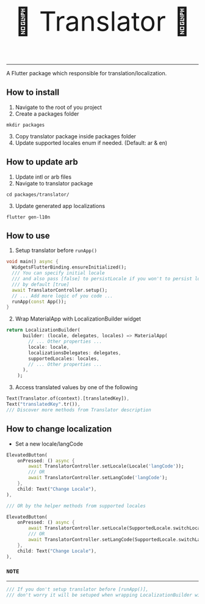 <p align="center" style="font-size: 5em;">
🚀 Translator 🚀
</p>

---

A Flutter package which responsible for translation/localization.

## How to install

1. Navigate to the root of you project
2. Create a packages folder
```Shell
mkdir packages
```
3. Copy translator package inside packages folder
4. Update supported locales enum if needed. (Default: ar & en)


## How to update arb

1. Update intl or arb files
2. Navigate to translator package
```Shell
cd packages/translator/
```
3. Update generated app localizations
```Shell
flutter gen-l10n
```

## How to use

1. Setup translator before `runApp()`
```dart
void main() async {
  WidgetsFlutterBinding.ensureInitialized();
  /// You can specify initial locale
  /// and also pass [false] to persistLocale if you won't to persist locale
  /// by default [true]
  await TranslatorController.setup();
  // ... Add more logic of you code ...
  runApp(const App());
}
```
2. Wrap MaterialApp with LocalizationBuilder widget
```dart
return LocalizationBuilder(
      builder: (locale, delegates, locales) => MaterialApp(
        // ... Other properties ...
        locale: locale,
        localizationsDelegates: delegates,
        supportedLocales: locales,
        // ... Other properties ...
      ),
    );
```
3. Access translated values by one of the following
```dart
Text(Translator.of(context).[translatedKey]),
Text("translatedKey".tr()),
/// Discover more methods from Translator description
```

## How to change localization
- Set a new locale/langCode
```dart
ElevatedButton(
    onPressed: () async {
        await TranslatorController.setLocale(Locale('langCode'));
        /// OR
        await TranslatorController.setLangCode('langCode');
    },
    child: Text("Change Locale"),
),

/// OR by the helper methods from supported locales

ElevatedButton(
    onPressed: () async {
        await TranslatorController.setLocale(SupportedLocale.switchLocale);
        /// OR
        await TranslatorController.setLangCode(SupportedLocale.switchLangCode);
    },
    child: Text("Change Locale"),
),
```

### `NOTE`
---
```dart
/// If you don't setup translator before [runApp()], 
/// don't worry it will be setuped when wrapping LocalizationBuilder widget to MaterialApp.
```